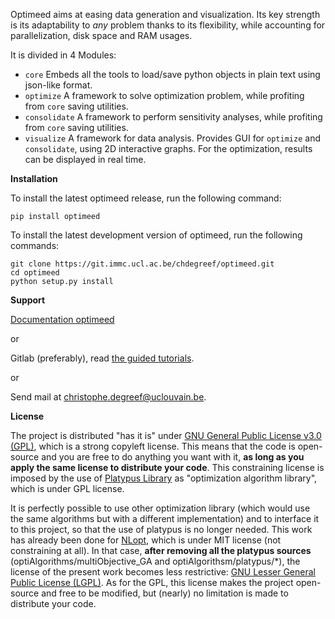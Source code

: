 Optimeed aims at easing data generation and visualization.
Its key strength is its adaptability to _any_ problem thanks to its flexibility, while accounting for parallelization, disk space and RAM usages.

It is divided in 4 Modules:
* `core` Embeds all the tools to load/save python objects in plain text using json-like format.
* `optimize` A framework to solve optimization problem, while profiting from `core` saving utilities.
* `consolidate` A framework to perform sensitivity analyses, while profiting from `core` saving utilities.
* `visualize` A framework for data analysis. Provides GUI for `optimize` and `consolidate`, using 2D interactive graphs. For the optimization, results can be displayed in real time.

<!--
**Requirements**

* PyQt5 for visualisation -> `pip install PyQt5`
* `pyopengl` for visualisation -> `pip install PyOpenGL`
* Numpy -> `pip install numpy`
* Optional
    * pandas which is only used to export excel files -> `pip install pandas`
    * `nlopt` library for using other types of algorithm. -> `pip install nlopt`
    * inkscape software for exporting graphs in .png and .pdf)
    * `plotly` library for 3D plots. -> `pip install plotly`
-->

**Installation**

To install the latest optimeed release, run the following command:

    pip install optimeed

To install the latest development version of optimeed, run the following commands:

    git clone https://git.immc.ucl.ac.be/chdegreef/optimeed.git
    cd optimeed
    python setup.py install

**Support**

[Documentation optimeed](https://optimeed.readthedocs.io/en/latest/)

or 

Gitlab (preferably), read [the guided tutorials](https://git.immc.ucl.ac.be/chdegreef/optimeed/-/tree/dev/tutorials).

or 
 
Send mail at christophe.degreef@uclouvain.be.

**License**

The project is distributed "has it is" under [GNU General Public License v3.0 (GPL)](https://www.gnu.org/licenses/gpl-3.0.fr.html), which is a strong copyleft license.
This means that the code is open-source and you are free to do anything you want with it, **as long as you apply the same license to distribute your code**.
This constraining license is imposed by the use of [Platypus Library](https://platypus.readthedocs.io/en/docs/index.html) as "optimization algorithm library", which is under GPL license.

It is perfectly possible to use other optimization library (which would use the same algorithms but with a different implementation) and to interface it to this project, so that the use of platypus is no longer needed. This work has already been done for [NLopt](https://nlopt.readthedocs.io/en/latest/), which is under MIT license (not constraining at all).
In that case, **after removing all the platypus sources** (optiAlgorithms/multiObjective_GA and optiAlgorithsm/platypus/*), the license of the present work becomes less restrictive: [GNU Lesser General Public License (LGPL)](https://www.gnu.org/licenses/lgpl-3.0.html). As for the GPL, this license makes the project open-source and free to be modified, but (nearly) no limitation is made to distribute your code.

